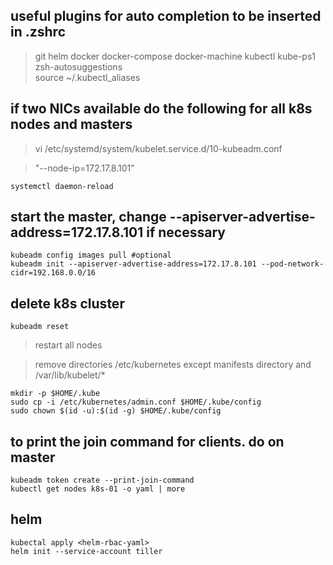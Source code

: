 ## useful plugins for auto completion to be inserted in .zshrc

> git helm docker docker-compose docker-machine kubectl kube-ps1 zsh-autosuggestions  
source ~/.kubectl_aliases

## if two NICs available do the following for all k8s nodes and masters
> vi /etc/systemd/system/kubelet.service.d/10-kubeadm.conf

> "--node-ip=172.17.8.101"

```
systemctl daemon-reload
```

## start the master, change --apiserver-advertise-address=172.17.8.101 if necessary
```console
kubeadm config images pull #optional
kubeadm init --apiserver-advertise-address=172.17.8.101 --pod-network-cidr=192.168.0.0/16
```

## delete k8s cluster
```
kubeadm reset
```
>restart all nodes

>remove directories /etc/kubernetes except manifests directory and /var/lib/kubelet/*

```
mkdir -p $HOME/.kube
sudo cp -i /etc/kubernetes/admin.conf $HOME/.kube/config
sudo chown $(id -u):$(id -g) $HOME/.kube/config
```
## to print the join command for clients. do on master
```
kubeadm token create --print-join-command
kubectl get nodes k8s-01 -o yaml | more
```

## helm
```
kubectal apply <helm-rbac-yaml>
helm init --service-account tiller
```
